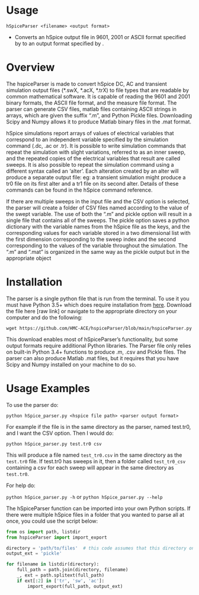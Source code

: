 # Usage

`hSpiceParser <filename> <output format>`
* Converts an hSpice output file in 9601, 2001 or ASCII format specified by <filename> to an output format specified by <output format>.

# Overview

The hspiceParser is made to convert hSpice DC, AC and transient simulation output files (*.swX, *.acX, *.trX) to file types that are readable by common mathematical software. It is capable of reading the 9601 and 2001 binary formats, the ASCII file format, and the measure file format. The parser can generate CSV files, matlab files containing ASCII strings in arrays, which are given the suffix “.m”, and Python Pickle files. Downloading Scipy and Numpy allows it to produce Matlab binary files in 
the .mat format.

hSpice simulations report arrays of values of electrical variables that correspond to an independent variable specified by the simulation command (.dc, .ac or .tr).  It is possible to write simulation commands that repeat the simulation with slight variations, referred to as an inner sweep, and the repeated copies of the electrical variables that result are called sweeps. It is also possible to repeat the simulation command using a different syntax called an ‘alter’.  Each alteration created by an alter will produce a separate output file: eg: a transient simulation might produce a tr0 file on its first alter and a tr1 file on its second alter. Details of these commands can be found in the hSpice command reference.

If there are multiple sweeps in the input file and the CSV option is selected, the parser will create a folder of CSV files named according to the value of the swept variable. The use of both the “.m” and pickle option will result in a single file that contains all of the sweeps. The pickle option saves a python dictionary with the variable names from the hSpice file as the keys, and the corresponding values for each variable stored in a two dimensional list with the first dimension corresponding to the sweep index and the second corresponding to the values of the variable throughout the simulation. The “.m” and “.mat” is organized in the same way as the pickle output but in the appropriate object

# Installation

The parser is a single python file that is run from the terminal. To use it you must have Python 3.5+ which does require installation from [here](https://www.python.org/downloads/). Download the file here [raw link] or navigate to the appropriate directory on your computer and do the following:

`wget https://github.com/HMC-ACE/hspiceParser/blob/main/hspiceParser.py`

This download enables most of hSpiceParser’s functionality, but some output formats require additional Python libraries.  The Parser file only relies on built-in Python 3.4+ functions to produce .m, .csv and Pickle files. The parser can also produce Matlab .mat files, but it requires that you have Scipy and Numpy installed on your machine to do so.

# Usage Examples

To use the parser do:

`python hSpice_parser.py <hspice file path> <parser output format>`

For example if the file is in the same directory as the parser, named test.tr0, and I want the CSV option. Then I would do:

`python hSpice_parser.py test.tr0 csv`

This will produce a file named `test_tr0.csv` in the same directory as the `test.tr0` file. If test.tr0 has sweeps in it, then a folder called `test_tr0_csv` containing a csv for each sweep will appear in the same directory as `test.tr0`.

For help do:

`python hSpice_parser.py -h` or `python hSpice_parser.py --help`

The hSpiceParser function can be imported into your own Python scripts. If there were multiple hSpice files in a folder that you wanted to parse all at once, you could use the script below:

```python
from os import path, listdir
from hspiceParser import import_export

directory = 'path/to/files'  # this code assumes that this directory only contains compatible files.
output_ext = 'pickle'

for filename in listdir(directory):
    full_path = path.join(directory, filename)
    _, ext = path.splitext(full_path)
    if ext[:2] in ['tr', 'sw', 'ac']: 
        import_export(full_path, output_ext)
```
